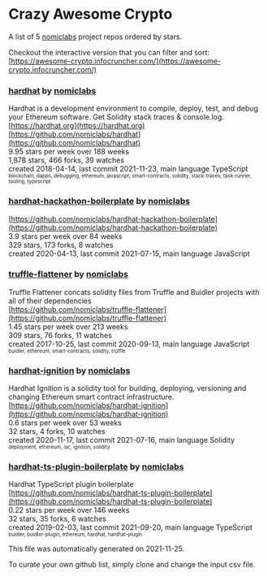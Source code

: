 # Crazy Awesome Crypto
A list of 5 [nomiclabs](https://github.com/nomiclabs) project repos ordered by stars.  

Checkout the interactive version that you can filter and sort: 
[https://awesome-crypto.infocruncher.com/](https://awesome-crypto.infocruncher.com/)  


### [hardhat](https://github.com/nomiclabs/hardhat) by [nomiclabs](https://github.com/nomiclabs)  
Hardhat is a development environment to compile, deploy, test, and debug your Ethereum software. Get Solidity stack traces & console.log.  
[https://hardhat.org](https://hardhat.org)  
[https://github.com/nomiclabs/hardhat](https://github.com/nomiclabs/hardhat)  
9.95 stars per week over 188 weeks  
1,878 stars, 466 forks, 39 watches  
created 2018-04-14, last commit 2021-11-23, main language TypeScript  
<sub><sup>blockchain, dapps, debugging, ethereum, javascript, smart-contracts, solidity, stack-traces, task-runner, tooling, typescript</sup></sub>


### [hardhat-hackathon-boilerplate](https://github.com/nomiclabs/hardhat-hackathon-boilerplate) by [nomiclabs](https://github.com/nomiclabs)  
  
[https://github.com/nomiclabs/hardhat-hackathon-boilerplate](https://github.com/nomiclabs/hardhat-hackathon-boilerplate)  
3.9 stars per week over 84 weeks  
329 stars, 173 forks, 8 watches  
created 2020-04-13, last commit 2021-07-15, main language JavaScript  


### [truffle-flattener](https://github.com/nomiclabs/truffle-flattener) by [nomiclabs](https://github.com/nomiclabs)  
Truffle Flattener concats solidity files from Truffle and Buidler projects with all of their dependencies  
[https://github.com/nomiclabs/truffle-flattener](https://github.com/nomiclabs/truffle-flattener)  
1.45 stars per week over 213 weeks  
309 stars, 76 forks, 11 watches  
created 2017-10-25, last commit 2020-09-13, main language JavaScript  
<sub><sup>buidler, ethereum, smart-contracts, solidity, truffle</sup></sub>


### [hardhat-ignition](https://github.com/nomiclabs/hardhat-ignition) by [nomiclabs](https://github.com/nomiclabs)  
Hardhat Ignition is a solidity tool for building, deploying, versioning and changing Ethereum smart contract infrastructure.  
[https://github.com/nomiclabs/hardhat-ignition](https://github.com/nomiclabs/hardhat-ignition)  
0.6 stars per week over 53 weeks  
32 stars, 4 forks, 10 watches  
created 2020-11-17, last commit 2021-07-16, main language Solidity  
<sub><sup>deployment, ethereum, iac, ignition, solidity</sup></sub>


### [hardhat-ts-plugin-boilerplate](https://github.com/nomiclabs/hardhat-ts-plugin-boilerplate) by [nomiclabs](https://github.com/nomiclabs)  
Hardhat TypeScript plugin boilerplate  
[https://github.com/nomiclabs/hardhat-ts-plugin-boilerplate](https://github.com/nomiclabs/hardhat-ts-plugin-boilerplate)  
0.22 stars per week over 146 weeks  
32 stars, 35 forks, 6 watches  
created 2019-02-03, last commit 2021-09-20, main language TypeScript  
<sub><sup>buidler, buidler-plugin, ethereum, hardhat, hardhat-plugin</sup></sub>


This file was automatically generated on 2021-11-25.  

To curate your own github list, simply clone and change the input csv file.  